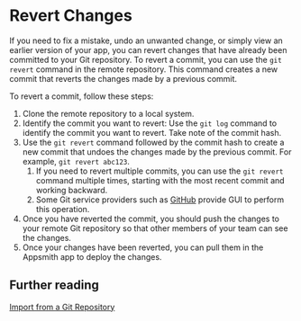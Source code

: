 
# Revert Changes

If you need to fix a mistake, undo an unwanted change, or simply view an earlier version of your app, you can revert changes that have already been committed to your Git repository. To revert a commit, you can use the `git revert` command in the remote repository. This command creates a new commit that reverts the changes made by a previous commit.

To revert a commit, follow these steps:

1. Clone the remote repository to a local system.
2. Identify the commit you want to revert: Use the `git log` command to identify the commit you want to revert. Take note of the commit hash.
3. Use the `git revert` command followed by the commit hash to create a new commit that undoes the changes made by the previous commit. For example, `git revert abc123`.
    1. If you need to revert multiple commits, you can use the `git revert` command multiple times, starting with the most recent commit and working backward.
    2. Some Git service providers such as [GitHub](https://docs.github.com/en/desktop/contributing-and-collaborating-using-github-desktop/managing-commits/reverting-a-commit) provide GUI to perform this operation.
4. Once you have reverted the commit, you should push the changes to your remote Git repository so that other members of your team can see the changes.
5. Once your changes have been reverted, you can pull them in the Appsmith app to deploy the changes.

## Further reading

[Import from a Git Repository](/advanced-concepts/version-control-with-git/import-from-repository)